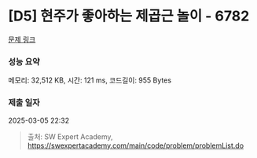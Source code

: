 # [D5] 현주가 좋아하는 제곱근 놀이 - 6782 

[문제 링크](https://swexpertacademy.com/main/code/problem/problemDetail.do?contestProbId=AWgqsAlKr9sDFAW0) 

### 성능 요약

메모리: 32,512 KB, 시간: 121 ms, 코드길이: 955 Bytes

### 제출 일자

2025-03-05 22:32



> 출처: SW Expert Academy, https://swexpertacademy.com/main/code/problem/problemList.do